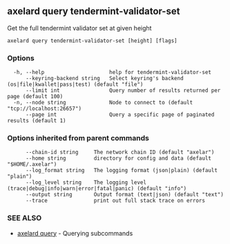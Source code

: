 ## axelard query tendermint-validator-set

Get the full tendermint validator set at given height

```
axelard query tendermint-validator-set [height] [flags]
```

### Options

```
  -h, --help                     help for tendermint-validator-set
      --keyring-backend string   Select keyring's backend (os|file|kwallet|pass|test) (default "file")
      --limit int                Query number of results returned per page (default 100)
  -n, --node string              Node to connect to (default "tcp://localhost:26657")
      --page int                 Query a specific page of paginated results (default 1)
```

### Options inherited from parent commands

```
      --chain-id string     The network chain ID (default "axelar")
      --home string         directory for config and data (default "$HOME/.axelar")
      --log_format string   The logging format (json|plain) (default "plain")
      --log_level string    The logging level (trace|debug|info|warn|error|fatal|panic) (default "info")
      --output string       Output format (text|json) (default "text")
      --trace               print out full stack trace on errors
```

### SEE ALSO

- [axelard query](/cli-docs/v0_31_0/axelard_query) - Querying subcommands
